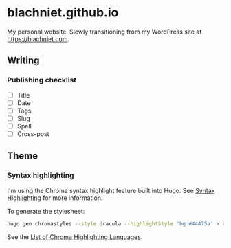 # blachniet.github.io

My personal website. Slowly transitioning from my WordPress site at <https://blachniet.com>.

## Writing

### Publishing checklist

- [ ] Title
- [ ] Date
- [ ] Tags
- [ ] Slug
- [ ] Spell
- [ ] Cross-post

## Theme

### Syntax highlighting

I'm using the Chroma syntax highlight feature built into Hugo. See [Syntax Highlighting](https://gohugo.io/content-management/syntax-highlighting/#generate-syntax-highlighter-css) for more information.

To generate the stylesheet:

```sh
hugo gen chromastyles --style dracula --highlightStyle 'bg:#44475a' > assets/css/extended/dracula.css
```

See the [List of Chroma Highlighting Languages](https://gohugo.io/content-management/syntax-highlighting/#list-of-chroma-highlighting-languages).
